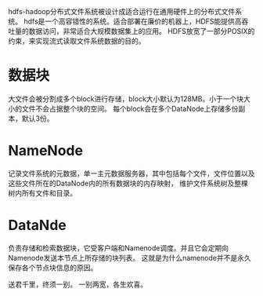 
hdfs-hadoop分布式文件系统被设计成适合运行在通用硬件上的分布式文件系统。
hdfs是一个高容错性的系统。适合部署在廉价的机器上，HDFS能提供高吞吐量的数据访问，非常适合大规模数据集上的应用。
HDFS放宽了一部分POSIX的约束，来实现流式读取文件系统数据的目的。


# 数据块
大文件会被分割成多个block进行存储，block大小默认为128MB。小于一个块大小的文件不会占据整个块的空间。
每个block会在多个DataNode上存储多份副本，默认3份。

# NameNode
记录文件系统的元数据，单一主元数据服务器，其中包括每个文件，文件位置以及这些文件所在的DataNode内的所有数据块的内存映射，
维护文件系统树及整棵树内所有文件和目录。

# DataNde 
负责存储和检索数据块，它受客户端和Namenode调度。并且它会定期向Namenode发送本节点上所存储的块列表。
这就是为什么namenode并不是永久保存各个节点块信息的原因。























送君千里，终须一别。
一别两宽，各生欢喜。

